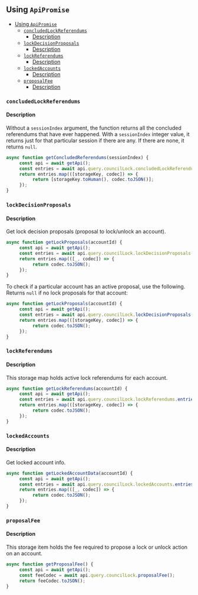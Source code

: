 ## Using `ApiPromise`
- [Using `ApiPromise`](#using-apipromise)
  - [`concludedLockReferendums`](#concludedlockreferendums)
    - [Description](#description)
  - [`lockDecisionProposals`](#lockdecisionproposals)
    - [Description](#description-1)
  - [`lockReferendums`](#lockreferendums)
    - [Description](#description-2)
  - [`lockedAccounts`](#lockedaccounts)
    - [Description](#description-3)
  - [`proposalFee`](#proposalfee)
    - [Description](#description-4)

### `concludedLockReferendums`
#### Description
Without a `sessionIndex` argument, the function returns all the concluded referendums that have ever happened. With a `sessionIndex` integer value, it returns just for that particular session if there are any. If there are none, it returns `null`.

```javascript
async function getConcludedReferendums(sessionIndex) {
     const api = await getApi();
     const entries = await api.query.councilLock.concludedLockReferendums.entries(sessionIndex);
     return entries.map(([storageKey, codec]) => {
          return [storageKey.toHuman(), codec.toJSON()];
     });
}
```

### `lockDecisionProposals`
#### Description
Get lock decision proposals (proposal to lock/unlock an account).

```javascript
async function getLockProposals(accountId) {
     const api = await getApi();
     const entries = await api.query.councilLock.lockDecisionProposals.entries(accountId);
     return entries.map(([_, codec]) => {
          return codec.toJSON();
     });
}
```
To check if a particular account has an active proposal, use the following. Returns `null` if no lock proposals for that account:

```javascript
async function getLockProposals(accountId) {
     const api = await getApi();
     const entries = await api.query.councilLock.lockDecisionProposals(accountId);
     return entries.map(([storageKey, codec]) => {
          return codec.toJSON();
     });
}
```

### `lockReferendums`
#### Description
This storage map holds active lock referendums for each account.

```javascript
async function getLockReferendums(accountId) {
     const api = await getApi();
     const entries = await api.query.councilLock.lockReferendums.entries(accountId);
     return entries.map(([storageKey, codec]) => {
          return codec.toJSON();
     });
}
```

### `lockedAccounts`
#### Description
Get locked account info.

```javascript
async function getLockedAccountData(accountId) {
     const api = await getApi();
     const entries = await api.query.councilLock.lockedAccounts.entries(accountId);
     return entries.map(([_, codec]) => {
          return codec.toJSON();
     });
}
```

### `proposalFee`
#### Description
This storage item holds the fee required to propose a lock or unlock action on an account.

```javascript
async function getProposalFee() {
     const api = await getApi();
     const feeCodec = await api.query.councilLock.proposalFee();
     return feeCodec.toJSON();
}
```
